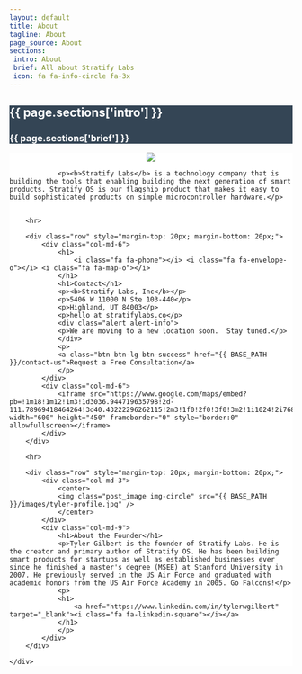 ```yaml
---
layout: default
title: About
tagline: About
page_source: About
sections:
 intro: About
 brief: All about Stratify Labs
 icon: fa fa-info-circle fa-3x
---
```


<div style="background: #344555; color: #fff;">
<div class="container">
<div class="row header_row">
		<div class="col-md-3 text-center">
			<h2><i class="{{ page.sections['icon'] }}"></i></h2>
		</div>
		<div class="col-md-9">
			<h2><b>{{ page.sections['intro'] }}</b></h2>
			<h3>{{ page.sections['brief'] }}</h3>
		</div>
	</div>
</div>
</div>

<div style="background: #fff;">
	<div class="container">
			<p>
				<center>
					<img style="height: auto;" src="{{ BASE_PATH }}/images/Stratify-Labs-Logo.svg" />
				</center>
			</p>

				<p><b>Stratify Labs</b> is a technology company that is building the tools that enabling building the next generation of smart products. Stratify OS is our flagship product that makes it easy to build sophisticated products on simple microcontroller hardware.</p>


		<hr>

		<div class="row" style="margin-top: 20px; margin-bottom: 20px;">
			<div class="col-md-6">
				<h1>
					<i class="fa fa-phone"></i> <i class="fa fa-envelope-o"></i> <i class="fa fa-map-o"></i>
				</h1>
				<h1>Contact</h1>
				<p><b>Stratify Labs, Inc</b></p>
				<p>5406 W 11000 N Ste 103-440</p>
				<p>Highland, UT 84003</p>
				<p>hello at stratifylabs.co</p>
				<div class="alert alert-info">
				<p>We are moving to a new location soon.  Stay tuned.</p>
				</div>
				<p>
				<a class="btn btn-lg btn-success" href="{{ BASE_PATH }}/contact-us">Request a Free Consultation</a>
				</p>
			</div>
			<div class="col-md-6">
				<iframe src="https://www.google.com/maps/embed?pb=!1m18!1m12!1m3!1d3036.944719635798!2d-111.78969418464264!3d40.43222296262115!2m3!1f0!2f0!3f0!3m2!1i1024!2i768!4f13.1!3m3!1m2!1s0x874d8097b20e0f63%3A0xf5b232eb2e498e4f!2s5406+W+11000+N%2C+Highland%2C+UT+84003!5e0!3m2!1sen!2sus!4v1473997862515" width="600" height="450" frameborder="0" style="border:0" allowfullscreen></iframe>
			</div>
		</div>

		<hr>

		<div class="row" style="margin-top: 20px; margin-bottom: 20px;">
			<div class="col-md-3">
				<center>
				<img class="post_image img-circle" src="{{ BASE_PATH }}/images/tyler-profile.jpg" />
				</center>
			</div>
			<div class="col-md-9">
				<h1>About the Founder</h1>
				<p>Tyler Gilbert is the founder of Stratify Labs. He is the creator and primary author of Stratify OS. He has been building smart products for startups as well as established businesses ever since he finished a master's degree (MSEE) at Stanford University in 2007. He previously served in the US Air Force and graduated with academic honors from the US Air Force Academy in 2005. Go Falcons!</p>
				<p>
				<h1>
					<a href="https://www.linkedin.com/in/tylerwgilbert" target="_blank"><i class="fa fa-linkedin-square"></i></a>
				</h1>
				</p>
			</div>
		</div>

	</div>
</div>
